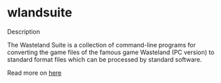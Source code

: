 wlandsuite
==========

Description

The Wasteland Suite is a collection of command-line programs for converting
the game files of the famous game Wasteland (PC version) to standard format 
files which can be processed by standard software.

Read more on [here][1]

[1]: http://www.ailis.de/~k/software/projects/wlandsuite/ "Wasteland Suite Website"

